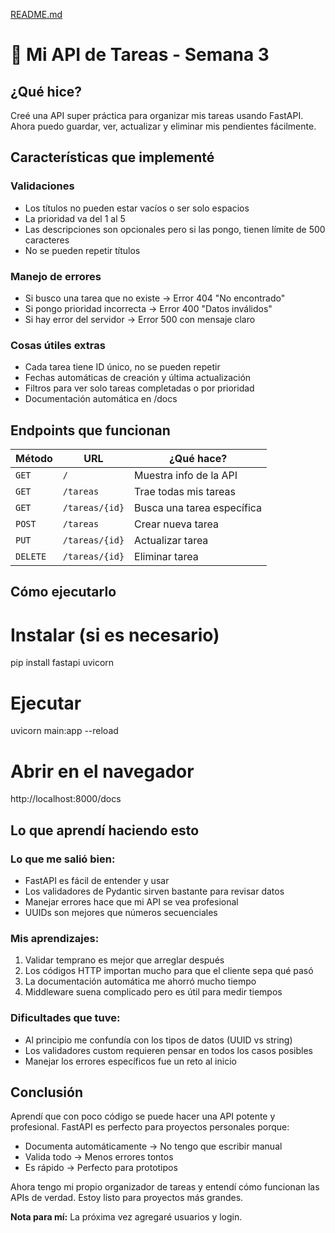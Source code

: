 [README.md](https://github.com/user-attachments/files/21904774/README.md)
# 📝 Mi API de Tareas - Semana 3

## ¿Qué hice?
Creé una API super práctica para organizar mis tareas usando FastAPI. Ahora puedo guardar, ver, actualizar y eliminar mis pendientes fácilmente.

## Características que implementé

### Validaciones
- Los títulos no pueden estar vacíos o ser solo espacios
- La prioridad va del 1 al 5
- Las descripciones son opcionales pero si las pongo, tienen límite de 500 caracteres
- No se pueden repetir títulos

### Manejo de errores
- Si busco una tarea que no existe → Error 404 "No encontrado"
- Si pongo prioridad incorrecta → Error 400 "Datos inválidos"
- Si hay error del servidor → Error 500 con mensaje claro

### Cosas útiles extras
- Cada tarea tiene ID único, no se pueden repetir
- Fechas automáticas de creación y última actualización
- Filtros para ver solo tareas completadas o por prioridad
- Documentación automática en /docs

## Endpoints que funcionan

| Método | URL | ¿Qué hace? |
|--------|-----|------------|
| `GET` | `/` | Muestra info de la API |
| `GET` | `/tareas` | Trae todas mis tareas |
| `GET` | `/tareas/{id}` | Busca una tarea específica |
| `POST` | `/tareas` | Crear nueva tarea |
| `PUT` | `/tareas/{id}` | Actualizar tarea |
| `DELETE` | `/tareas/{id}` | Eliminar tarea |

## Cómo ejecutarlo

# Instalar (si es necesario)
pip install fastapi uvicorn

# Ejecutar
uvicorn main:app --reload

# Abrir en el navegador
http://localhost:8000/docs

## Lo que aprendí haciendo esto

### Lo que me salió bien:
- FastAPI es fácil de entender y usar
- Los validadores de Pydantic sirven bastante para revisar datos
- Manejar errores hace que mi API se vea profesional
- UUIDs son mejores que números secuenciales

### Mis aprendizajes:
1. Validar temprano es mejor que arreglar después
2. Los códigos HTTP importan mucho para que el cliente sepa qué pasó
3. La documentación automática me ahorró mucho tiempo
4. Middleware suena complicado pero es útil para medir tiempos

### Dificultades que tuve:
- Al principio me confundía con los tipos de datos (UUID vs string)
- Los validadores custom requieren pensar en todos los casos posibles
- Manejar los errores específicos fue un reto al inicio

## Conclusión

Aprendí que con poco código se puede hacer una API potente y profesional. FastAPI es perfecto para proyectos personales porque:

- Documenta automáticamente → No tengo que escribir manual
- Valida todo → Menos errores tontos
- Es rápido → Perfecto para prototipos

Ahora tengo mi propio organizador de tareas y entendí cómo funcionan las APIs de verdad. Estoy listo para proyectos más grandes.

**Nota para mí:** La próxima vez agregaré usuarios y login.
